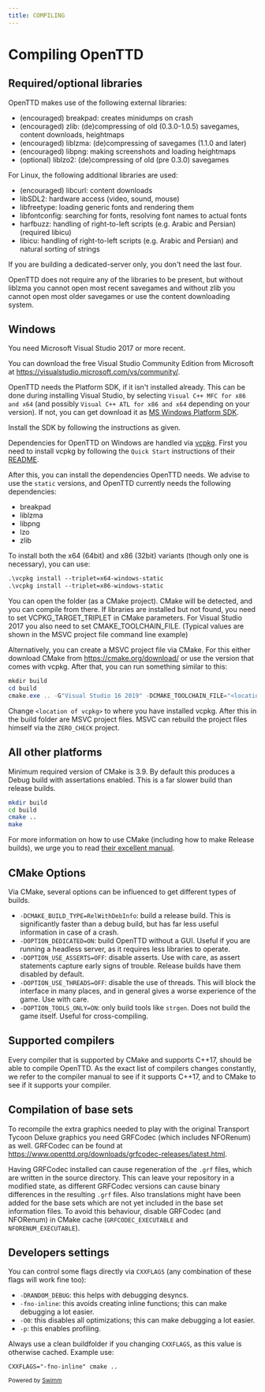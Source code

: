 ```yaml
---
title: COMPILING
---
```

# Compiling OpenTTD

## Required/optional libraries

OpenTTD makes use of the following external libraries:

- (encouraged) breakpad: creates minidumps on crash
- (encouraged) zlib: (de)compressing of old (0.3.0-1.0.5) savegames, content downloads, heightmaps
- (encouraged) liblzma: (de)compressing of savegames (1.1.0 and later)
- (encouraged) libpng: making screenshots and loading heightmaps
- (optional) liblzo2: (de)compressing of old (pre 0.3.0) savegames

For Linux, the following additional libraries are used:

- (encouraged) libcurl: content downloads
- libSDL2: hardware access (video, sound, mouse)
- libfreetype: loading generic fonts and rendering them
- libfontconfig: searching for fonts, resolving font names to actual fonts
- harfbuzz: handling of right-to-left scripts (e.g. Arabic and Persian) (required libicu)
- libicu: handling of right-to-left scripts (e.g. Arabic and Persian) and natural sorting of strings

If you are building a dedicated-server only, you don't need the last four.

OpenTTD does not require any of the libraries to be present, but without liblzma you cannot open most recent savegames and without zlib you cannot open most older savegames or use the content downloading system.

## Windows

You need Microsoft Visual Studio 2017 or more recent.

You can download the free Visual Studio Community Edition from Microsoft at <https://visualstudio.microsoft.com/vs/community/>.

OpenTTD needs the Platform SDK, if it isn't installed already. This can be done during installing Visual Studio, by selecting `Visual C++ MFC for x86 and x64` (and possibly `Visual C++ ATL for x86 and x64` depending on your version). If not, you can get download it as [MS Windows Platform SDK](https://developer.microsoft.com/en-us/windows/downloads/windows-sdk).

Install the SDK by following the instructions as given.

Dependencies for OpenTTD on Windows are handled via [vcpkg](https://github.com/Microsoft/vcpkg/). First you need to install vcpkg by following the `Quick Start` instructions of their [README](https://github.com/Microsoft/vcpkg/blob/master/README.md).

After this, you can install the dependencies OpenTTD needs. We advise to use the `static` versions, and OpenTTD currently needs the following dependencies:

- breakpad
- liblzma
- libpng
- lzo
- zlib

To install both the x64 (64bit) and x86 (32bit) variants (though only one is necessary), you can use:

```ps
.\vcpkg install --triplet=x64-windows-static
.\vcpkg install --triplet=x86-windows-static
```

You can open the folder (as a CMake project). CMake will be detected, and you can compile from there. If libraries are installed but not found, you need to set VCPKG_TARGET_TRIPLET in CMake parameters. For Visual Studio 2017 you also need to set CMAKE_TOOLCHAIN_FILE. (Typical values are shown in the MSVC project file command line example)

Alternatively, you can create a MSVC project file via CMake. For this either download CMake from <https://cmake.org/download/> or use the version that comes with vcpkg. After that, you can run something similar to this:

```powershell
mkdir build
cd build
cmake.exe .. -G"Visual Studio 16 2019" -DCMAKE_TOOLCHAIN_FILE="<location of vcpkg>\vcpkg\scripts\buildsystems\vcpkg.cmake" -DVCPKG_TARGET_TRIPLET="x64-windows-static"
```

Change `<location of vcpkg>` to where you have installed vcpkg. After this in the build folder are MSVC project files. MSVC can rebuild the project files himself via the `ZERO_CHECK` project.

## All other platforms

Minimum required version of CMake is 3.9. By default this produces a Debug build with assertations enabled. This is a far slower build than release builds.

```bash
mkdir build
cd build
cmake ..
make
```

For more information on how to use CMake (including how to make Release builds), we urge you to read [their excellent manual](https://cmake.org/cmake/help/latest/guide/user-interaction/index.html).

## CMake Options

Via CMake, several options can be influenced to get different types of builds.

- `-DCMAKE_BUILD_TYPE=RelWithDebInfo`: build a release build. This is significantly faster than a debug build, but has far less useful information in case of a crash.
- `-DOPTION_DEDICATED=ON`: build OpenTTD without a GUI. Useful if you are running a headless server, as it requires less libraries to operate.
- `-DOPTION_USE_ASSERTS=OFF`: disable asserts. Use with care, as assert statements capture early signs of trouble. Release builds have them disabled by default.
- `-DOPTION_USE_THREADS=OFF`: disable the use of threads. This will block the interface in many places, and in general gives a worse experience of the game. Use with care.
- `-DOPTION_TOOLS_ONLY=ON`: only build tools like `strgen`. Does not build the game itself. Useful for cross-compiling.

## Supported compilers

Every compiler that is supported by CMake and supports C++17, should be able to compile OpenTTD. As the exact list of compilers changes constantly, we refer to the compiler manual to see if it supports C++17, and to CMake to see if it supports your compiler.

## Compilation of base sets

To recompile the extra graphics needed to play with the original Transport Tycoon Deluxe graphics you need GRFCodec (which includes NFORenum) as well. GRFCodec can be found at <https://www.openttd.org/downloads/grfcodec-releases/latest.html>.

Having GRFCodec installed can cause regeneration of the `.grf` files, which are written in the source directory. This can leave your repository in a modified state, as different GRFCodec versions can cause binary differences in the resulting `.grf` files. Also translations might have been added for the base sets which are not yet included in the base set information files. To avoid this behaviour, disable GRFCodec (and NFORenum) in CMake cache (`GRFCODEC_EXECUTABLE` and `NFORENUM_EXECUTABLE`).

## Developers settings

You can control some flags directly via `CXXFLAGS` (any combination of these flags will work fine too):

- `-DRANDOM_DEBUG`: this helps with debugging desyncs.
- `-fno-inline`: this avoids creating inline functions; this can make debugging a lot easier.
- `-O0`: this disables all optimizations; this can make debugging a lot easier.
- `-p`: this enables profiling.

Always use a clean buildfolder if you changing `CXXFLAGS`, as this value is otherwise cached. Example use:

`CXXFLAGS="-fno-inline" cmake ..`

<SwmMeta version="3.0.0"><sup>Powered by [Swimm](https://swimm-web-app.web.app/)</sup></SwmMeta>
